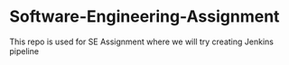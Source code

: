 # Software-Engineering-Assignment
This repo is used for SE Assignment where we will try creating Jenkins pipeline 
